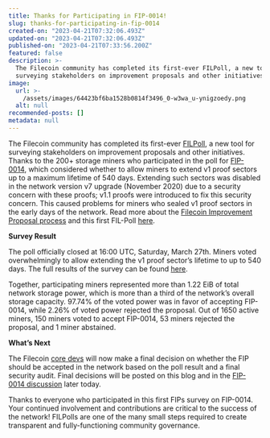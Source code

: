 ```yaml
---
title: Thanks for Participating in FIP-0014!
slug: thanks-for-participating-in-fip-0014
created-on: "2023-04-21T07:32:06.493Z"
updated-on: "2023-04-21T07:32:06.493Z"
published-on: "2023-04-21T07:33:56.200Z"
featured: false
description: >-
  The Filecoin community has completed its first-ever FILPoll, a new tool for
  surveying stakeholders on improvement proposals and other initiatives.
image:
  url: >-
    /assets/images/64423bf6ba1528b0814f3496_0-w3wa_u-ynigzoedy.png
  alt: null
recommended-posts: []
metadata: null
---
```


The Filecoin community has completed its first-ever [FILPoll](https://filpoll.io/), a new tool for surveying stakeholders on improvement proposals and other initiatives. Thanks to the 200+ storage miners who participated in the poll for [FIP-0014](https://github.com/filecoin-project/FIPs/blob/master/FIPS/fip-0014.md), which considered whether to allow miners to extend v1 proof sectors up to a maximum lifetime of 540 days. Extending such sectors was disabled in the network version v7 upgrade (November 2020) due to a security concern with these proofs; v1.1 proofs were introduced to fix this security concern. This caused problems for miners who sealed v1 proof sectors in the early days of the network. Read more about the [Filecoin Improvement Proposal process](https://github.com/filecoin-project/FIPs/blob/master/FIPS/fip-0001.md) and this first FIL-Poll [here](https://filecoinfoundation.medium.com/participate-in-the-filecoin-networks-poll-on-extending-the-maximum-lifetime-of-v1-sectors-6bd730fb2032).

**Survey Result**

The poll officially closed at 16:00 UTC, Saturday, March 27th. Miners voted overwhelmingly to allow extending the v1 proof sector’s lifetime to up to 540 days. The full results of the survey can be found [here](https://ipfs.io/ipns/bafzbeienruqphecp2wmz3sen472jbhgchia6j3vjoykbxjhzfnkdsr4owm).

Together, participating miners represented more than 1.22 EiB of total network storage power, which is more than a third of the network’s overall storage capacity. 97.74% of the voted power was in favor of accepting FIP-0014, while 2.26% of voted power rejected the proposal. Out of 1650 active miners, 150 miners voted to accept FIP-0014, 53 miners rejected the proposal, and 1 miner abstained.

**What’s Next**

The Filecoin [core devs](https://github.com/filecoin-project/tpm) will now make a final decision on whether the FIP should be accepted in the network based on the poll result and a final security audit. Final decisions will be posted on this blog and in the [FIP-0014 discussion](https://github.com/filecoin-project/FIPs/issues/56) later today.

Thanks to everyone who participated in this first FIPs survey on FIP-0014. Your continued involvement and contributions are critical to the success of the network! FILPolls are one of the many small steps required to create transparent and fully-functioning community governance.
